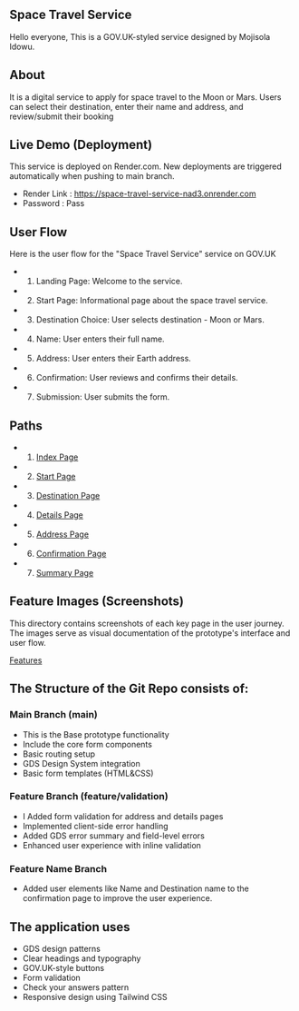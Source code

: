 ## Space Travel Service
Hello everyone, This is a GOV.UK-styled service designed by Mojisola Idowu.

## About
It is a digital service to apply for space travel to the Moon or Mars. Users can select their destination, enter their name and address, and review/submit their booking

## Live Demo (Deployment)
This service is deployed on Render.com. New deployments are triggered automatically when pushing to main branch.

- Render Link : https://space-travel-service-nad3.onrender.com
- Password : Pass

## User Flow
Here is the user flow for the "Space Travel Service" service on GOV.UK
- 1. Landing Page: Welcome to the service.
- 2. Start Page: Informational page about the space travel service.
- 3. Destination Choice: User selects destination - Moon or Mars.
- 4. Name: User enters their full name.
- 5. Address: User enters their Earth address.
- 6. Confirmation: User reviews and confirms their details.
- 7. Submission: User submits the form.

## Paths
- 1. [Index Page](app/views/index.html)
- 2. [Start Page](app/views/start-page.html)
- 3. [Destination Page](app/views/destination-page.html)
- 4. [Details Page](app/views/details-page.html)
- 5. [Address Page](app/views/address-page.html)
- 6. [Confirmation Page](app/views/confirmation-page.html)
- 7. [Summary Page](app/views/summary-page.html)

##  Feature Images (Screenshots) 
This directory contains screenshots of each key page in the user journey. The images serve as visual documentation of the prototype's interface and user flow.

[Features](app/views/layouts/FeaturesFile.md)

## The Structure of the Git Repo consists of: 

### Main Branch (main)
- This is the Base prototype functionality
- Include the core form components
- Basic routing setup
- GDS Design System integration
- Basic form templates (HTML&CSS)

### Feature Branch (feature/validation)
- I Added form validation for address and details pages 
- Implemented client-side error handling
- Added GDS error summary and field-level errors
- Enhanced user experience with inline validation

### Feature Name Branch
- Added user elements like Name and Destination name to the confirmation page to improve the user experience.

## The application uses 
- GDS design patterns
- Clear headings and typography
- GOV.UK-style buttons
- Form validation
- Check your answers pattern
- Responsive design using Tailwind CSS

